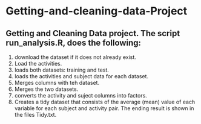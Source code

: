 # Getting-and-cleaning-data-Project
## Getting and Cleaning Data project. The script run_analysis.R, does the following:
1. download the dataset if it does not already exist.
2. Load the activities.
3. loads both datasets: training and test.
4. loads the activities and subject data for each dataset.
5. Merges columns with teh dataset.
6. Merges the two datasets.
7. converts the activity and suject columns into factors.
8. Creates a tidy dataset that consists of the average (mean) value of each variable for each subject and activity pair. 
The ending result is shown in the files Tidy.txt.
